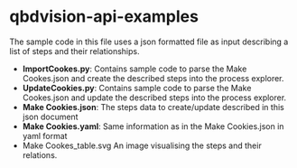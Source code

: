 # qbdvision-api-examples
The sample code in this file uses a json formatted file as input describing a list of steps and their relationships.

* **ImportCookes.py**:
Contains sample code to parse the Make Cookes.json and create the described steps into the process explorer.
* **UpdateCookies.py**:
Contains sample code to parse the Make Cookes.json and update the described steps into the process explorer.
* **Make Cookies.json**: 
The steps data to create/update described in this json document 
* **Make Cookies.yaml**:
Same information as in the Make Cookies.json in yaml format
* Make Cookes_table.svg
An image visualising the steps and their relations.
